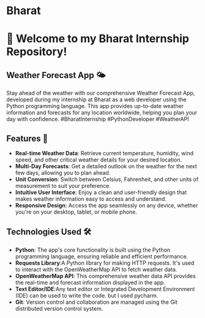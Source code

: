 # Bharat

# 🚀 Welcome to my Bharat Internship Repository!

## Weather Forecast App 🌤️

Stay ahead of the weather with our comprehensive Weather Forecast App, developed during my internship at Bharat as a web developer using the Python programming language. This app provides up-to-date weather information and forecasts for any location worldwide, helping you plan your day with confidence.
#BharatInternship #PythonDeveloper #WeatherAPI

## Features 💫

- **Real-time Weather Data**: Retrieve current temperature, humidity, wind speed, and other critical weather details for your desired location.
- **Multi-Day Forecasts**: Get a detailed outlook on the weather for the next few days, allowing you to plan ahead.
- **Unit Conversion**: Switch between Celsius, Fahrenheit, and other units of measurement to suit your preference.
- **Intuitive User Interface**: Enjoy a clean and user-friendly design that makes weather information easy to access and understand.
- **Responsive Design**: Access the app seamlessly on any device, whether you're on your desktop, tablet, or mobile phone.

## Technologies Used 🛠️

- **Python**: The app's core functionality is built using the Python programming language, ensuring reliable and efficient performance.
- **Requests Library**:A Python library for making HTTP requests. It's used to interact with the OpenWeatherMap API to fetch weather data.
- **OpenWeatherMap API**: This comprehensive weather data API provides the real-time and forecast information displayed in the app.
- **Text Editor/IDE**:Any text editor or Integrated Development Environment (IDE) can be used to write the code. but I used pycharm.
- **Git**: Version control and collaboration are managed using the Git distributed version control system.
